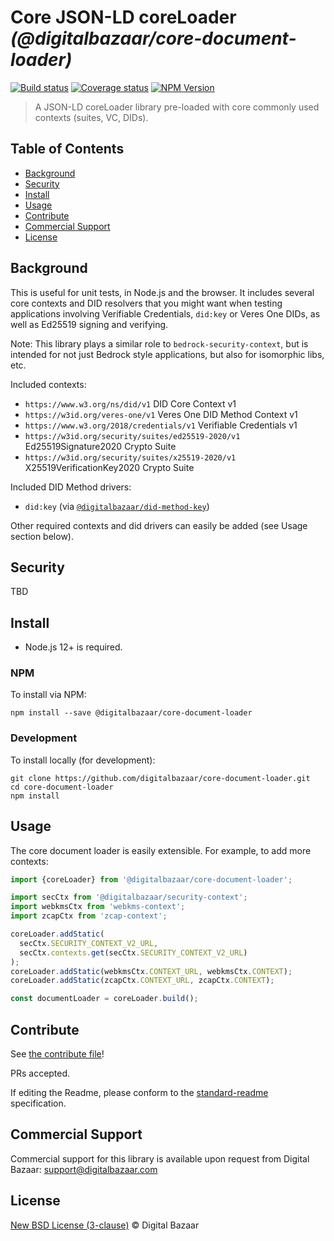# Core JSON-LD coreLoader _(@digitalbazaar/core-document-loader)_

[![Build status](https://img.shields.io/github/workflow/status/digitalbazaar/core-document-loader/Node.js%20CI)](https://github.com/digitalbazaar/core-document-loader/actions?query=workflow%3A%22Node.js+CI%22)
[![Coverage status](https://img.shields.io/codecov/c/github/digitalbazaar/core-document-loader)](https://codecov.io/gh/digitalbazaar/core-document-loader)
[![NPM Version](https://img.shields.io/npm/v/@digitalbazaar/core-document-loader.svg)](https://npm.im/@digitalbazaar/core-document-loader)

> A JSON-LD coreLoader library pre-loaded with core commonly used contexts (suites, VC, DIDs).

## Table of Contents

- [Background](#background)
- [Security](#security)
- [Install](#install)
- [Usage](#usage)
- [Contribute](#contribute)
- [Commercial Support](#commercial-support)
- [License](#license)

## Background

This is useful for unit tests, in Node.js and the browser.
It includes several core contexts and DID resolvers that you might want when 
testing applications involving Verifiable Credentials, `did:key` or Veres One
DIDs, as well as Ed25519 signing and verifying.

Note: This library plays a similar role to `bedrock-security-context`, but is
intended for not just Bedrock style applications, but also for isomorphic libs,
etc.

Included contexts:

* `https://www.w3.org/ns/did/v1` DID Core Context v1
* `https://w3id.org/veres-one/v1` Veres One DID Method Context v1
* `https://www.w3.org/2018/credentials/v1` Verifiable Credentials v1
* `https://w3id.org/security/suites/ed25519-2020/v1` Ed25519Signature2020 Crypto Suite
* `https://w3id.org/security/suites/x25519-2020/v1` X25519VerificationKey2020 Crypto Suite

Included DID Method drivers:

* `did:key` (via [`@digitalbazaar/did-method-key`](https://github.com/digitalbazaar/did-method-key-js))

Other required contexts and did drivers can easily be added (see Usage section
below).

## Security

TBD

## Install

- Node.js 12+ is required.

### NPM

To install via NPM:

```
npm install --save @digitalbazaar/core-document-loader
```

### Development

To install locally (for development):

```
git clone https://github.com/digitalbazaar/core-document-loader.git
cd core-document-loader
npm install
```

## Usage

The core document loader is easily extensible. For example, to add more contexts:

```js
import {coreLoader} from '@digitalbazaar/core-document-loader';

import secCtx from '@digitalbazaar/security-context';
import webkmsCtx from 'webkms-context';
import zcapCtx from 'zcap-context';

coreLoader.addStatic(
  secCtx.SECURITY_CONTEXT_V2_URL,
  secCtx.contexts.get(secCtx.SECURITY_CONTEXT_V2_URL)
);
coreLoader.addStatic(webkmsCtx.CONTEXT_URL, webkmsCtx.CONTEXT);
coreLoader.addStatic(zcapCtx.CONTEXT_URL, zcapCtx.CONTEXT);

const documentLoader = coreLoader.build();
```

## Contribute

See [the contribute file](https://github.com/digitalbazaar/bedrock/blob/master/CONTRIBUTING.md)!

PRs accepted.

If editing the Readme, please conform to the
[standard-readme](https://github.com/RichardLitt/standard-readme) specification.

## Commercial Support

Commercial support for this library is available upon request from
Digital Bazaar: support@digitalbazaar.com

## License

[New BSD License (3-clause)](LICENSE) © Digital Bazaar
